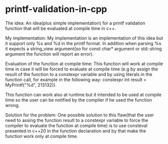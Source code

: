 # printf-validation-in-cpp

The idea:
An idea(plus simple implementation) for a printf validation function that will be evaluated at compile time in c++.

My implementation:
My implementation is an implementation of this idea but it support only %s and %d in the printf format. 
In addition when parsing %s it expects a string_view argument(so for const char* argument or std::string argument the function will report an error).

Evaluation of the function at compile time:
This function will work at compile time in case it will be forced to evaluate at compile time
(e.g by assign the result of the function to a constexpr variable and by using literals in the function call,
for example in the following way: constexpr int result = MyPrintf("%d", 213132)).

This function can work also at runtime but it intended to be used at compile time so the user can be notified by the compiler if
he used the function wrong.

Solution for the problem:
One possible solution to this flaw(that the user need to assing the function result to a constexpr variable to force the compiler 
to evaluate the function at compile time) is to use consteval presented in c++20 in the function declaration and by that make the function
work only at compile time.
